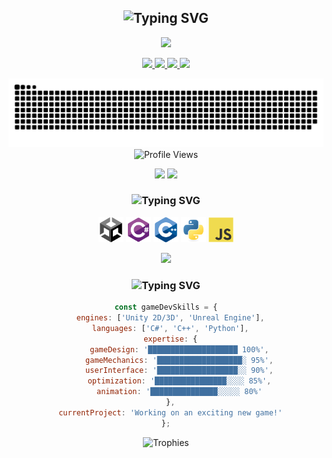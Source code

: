 <h2 align="center">
  <img src="https://readme-typing-svg.demolab.com?font=Fira+Code&weight=600&size=28&duration=4000&pause=1000&color=7BF7BD&center=true&vCenter=true&random=false&width=435&lines=Hi+there!+%F0%9F%91%8B;I'm+Kanishka+Gayanath;Game+Developer+%F0%9F%8E%AE;Software+Engineer+%F0%9F%92%BB;Unity+Expert+%F0%9F%8E%AF" alt="Typing SVG" />
</h2>

<div align="center">
  
  <!-- Animated Wave SVG -->
  <img height="40" src="https://raw.githubusercontent.com/innng/innng/master/assets/kyubey.gif"/>
  
  <!-- Animated Social Links -->
  <p>
    <a href="https://linkedin.com/in/kanishka-gayanath-ranasingha-98b1b0180">
      <img src="https://img.shields.io/badge/-Kanishka_Gayanath-blue?style=flat-square&logo=Linkedin&logoColor=white&link=https://www.linkedin.com/in/kanishka-gayanath-ranasingha-98b1b0180/"/>
    </a>
    <a href="https://twitter.com/kanishkagayana1">
      <img src="https://img.shields.io/badge/-kanishkagayana1-1ca0f1?style=flat-square&labelColor=1ca0f1&logo=twitter&logoColor=white&link=https://twitter.com/kanishkagayana1"/>
    </a>
    <a href="mailto:your-kanishka.gayanath1@gmail.com">
      <img src="https://img.shields.io/badge/-Email_Me-c14438?style=flat-square&logo=Gmail&logoColor=white&link=mailto:your-kanishka.gayanath1@gmail.com"/>
    </a>
    <a href="https://itch.io/YourUsername">
      <img src="https://img.shields.io/badge/-Itch.io-FA5C5C?style=flat-square&logo=itch.io&logoColor=white&link=https://itch.io/YourUsername"/>
    </a>
  </p>

  <!-- Animated Banner -->
  <img src="https://raw.githubusercontent.com/Platane/snk/output/github-contribution-grid-snake.svg" alt="Snake Animation" />

  <!-- Profile Views Counter -->
  <img src="https://komarev.com/ghpvc/?username=YourUsername&label=Profile%20views&color=0e75b6&style=flat" alt="Profile Views" />

  <!-- Animated Stats Cards -->
  <p align="center">
    <img width="49%" src="https://github-readme-stats.vercel.app/api?username=YourUsername&show_icons=true&theme=tokyonight&hide_border=true" />
    <img width="49%" src="https://github-readme-streak-stats.herokuapp.com/?user=YourUsername&theme=tokyonight&hide_border=true" />
  </p>

  <!-- Animated Skills -->
  <h3>
    <img src="https://readme-typing-svg.demolab.com?font=Fira+Code&size=22&duration=4000&pause=1000&color=F7D794&center=true&vCenter=true&random=false&width=435&lines=Technical+Skills+%F0%9F%92%BB" alt="Typing SVG" />
  </h3>
  
  <!-- Animated Skill Icons -->
  <p>
    <img src="https://raw.githubusercontent.com/devicons/devicon/master/icons/unity/unity-original.svg" alt="unity" width="40" height="40"/>
    <img src="https://raw.githubusercontent.com/devicons/devicon/master/icons/csharp/csharp-original.svg" alt="csharp" width="40" height="40"/>
    <img src="https://raw.githubusercontent.com/devicons/devicon/master/icons/cplusplus/cplusplus-original.svg" alt="cplusplus" width="40" height="40"/>
    <img src="https://raw.githubusercontent.com/devicons/devicon/master/icons/python/python-original.svg" alt="python" width="40" height="40"/>
    <img src="https://raw.githubusercontent.com/devicons/devicon/master/icons/javascript/javascript-original.svg" alt="javascript" width="40" height="40"/>
  </p>

  <!-- Animated Divider -->
  <img height="120" src="https://user-images.githubusercontent.com/73097560/115834477-dbab4500-a447-11eb-908a-139a6edaec5c.gif">

</div>

<!-- Game Development Section with Custom Animation -->
<div align="center">
  <h3>
    <img src="https://readme-typing-svg.demolab.com?font=Fira+Code&size=22&duration=4000&pause=1000&color=F7D794&center=true&vCenter=true&random=false&width=435&lines=Game+Development+%F0%9F%8E%AE" alt="Typing SVG" />
  </h3>
  
  ```javascript
  const gameDevSkills = {
    engines: ['Unity 2D/3D', 'Unreal Engine'],
    languages: ['C#', 'C++', 'Python'],
    expertise: {
        gameDesign: '████████████████████ 100%',
        gameMechanics: '███████████████████░ 95%',
        userInterface: '██████████████████░░ 90%',
        optimization: '████████████████░░░░ 85%',
        animation: '███████████████░░░░░ 80%'
    },
    currentProject: 'Working on an exciting new game!'
  };
  ```
</div>

<!-- Custom Trophies -->
<div align="center">
  <img src="https://github-profile-trophy.vercel.app/?username=YourUsername&theme=tokyonight&no-frame=true&row=1&column=7" alt="Trophies" />
</div>

